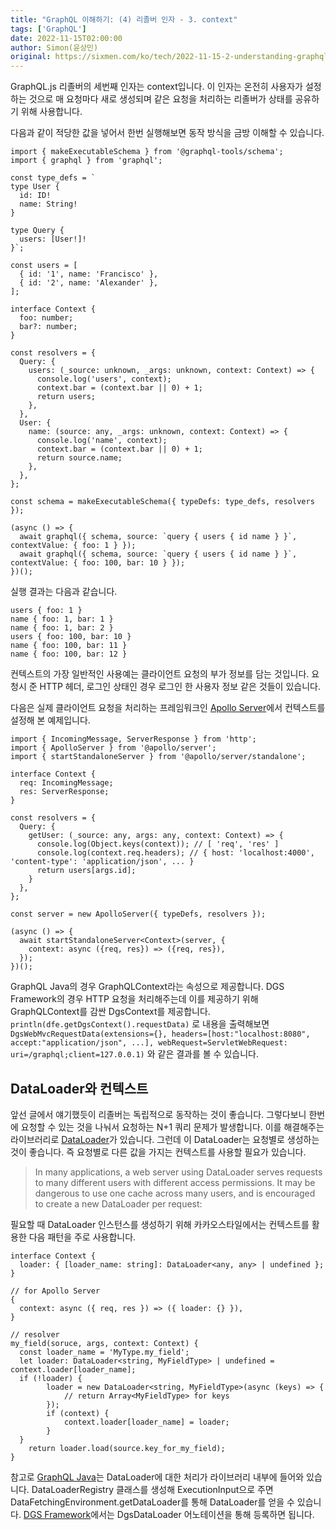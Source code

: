 ```yaml
---
title: "GraphQL 이해하기: (4) 리졸버 인자 - 3. context"
tags: ['GraphQL']
date: 2022-11-15T02:00:00
author: Simon(윤상민)
original: https://sixmen.com/ko/tech/2022-11-15-2-understanding-graphql-4-resolver-arguments-3-context/
---
```


GraphQL.js 리졸버의 세번째 인자는 context입니다. 이 인자는 온전히 사용자가 설정하는 것으로 매 요청마다 새로 생성되며 같은 요청을 처리하는 리졸버가 상태를 공유하기 위해 사용합니다.

<!--more-->

다음과 같이 적당한 값을 넣어서 한번 실행해보면 동작 방식을 금방 이해할 수 있습니다.

```tsx
import { makeExecutableSchema } from '@graphql-tools/schema';
import { graphql } from 'graphql';

const type_defs = `
type User {
  id: ID!
  name: String!
}

type Query {
  users: [User!]!
}`;

const users = [
  { id: '1', name: 'Francisco' },
  { id: '2', name: 'Alexander' },
];

interface Context {
  foo: number;
  bar?: number;
}

const resolvers = {
  Query: {
    users: (_source: unknown, _args: unknown, context: Context) => {
      console.log('users', context);
      context.bar = (context.bar || 0) + 1;
      return users;
    },
  },
  User: {
    name: (source: any, _args: unknown, context: Context) => {
      console.log('name', context);
      context.bar = (context.bar || 0) + 1;
      return source.name;
    },
  },
};

const schema = makeExecutableSchema({ typeDefs: type_defs, resolvers });

(async () => {
  await graphql({ schema, source: `query { users { id name } }`, contextValue: { foo: 1 } });
  await graphql({ schema, source: `query { users { id name } }`, contextValue: { foo: 100, bar: 10 } });
})();
```

실행 결과는 다음과 같습니다.

```
users { foo: 1 }
name { foo: 1, bar: 1 }
name { foo: 1, bar: 2 }
users { foo: 100, bar: 10 }
name { foo: 100, bar: 11 }
name { foo: 100, bar: 12 }
```

컨텍스트의 가장 일반적인 사용예는 클라이언트 요청의 부가 정보를 담는 것입니다. 요청시 준 HTTP 헤더, 로그인 상태인 경우 로그인 한 사용자 정보 같은 것들이 있습니다.

다음은 실제 클라이언트 요청을 처리하는 프레임워크인 [Apollo Server](https://www.apollographql.com/docs/apollo-server/)에서 컨텍스트를 설정해 본 예제입니다.

```tsx
import { IncomingMessage, ServerResponse } from 'http';
import { ApolloServer } from '@apollo/server';
import { startStandaloneServer } from '@apollo/server/standalone';

interface Context {
  req: IncomingMessage;
  res: ServerResponse;
}

const resolvers = {
  Query: {
    getUser: (_source: any, args: any, context: Context) => {
      console.log(Object.keys(context)); // [ 'req', 'res' ]
      console.log(context.req.headers); // { host: 'localhost:4000', 'content-type': 'application/json', ... }
      return users[args.id];
    }
  },
};

const server = new ApolloServer({ typeDefs, resolvers });

(async () => {
  await startStandaloneServer<Context>(server, {
    context: async ({req, res}) => ({req, res}),
  });
})();
```

GraphQL Java의 경우 GraphQLContext라는 속성으로 제공합니다. DGS Framework의 경우 HTTP 요청을 처리해주는데 이를 제공하기 위해 GraphQLContext를 감싼 DgsContext를 제공합니다. `println(dfe.getDgsContext().requestData)` 로 내용을 출력해보면 `DgsWebMvcRequestData(extensions={}, headers=[host:"localhost:8080", accept:"application/json", ...], webRequest=ServletWebRequest: uri=/graphql;client=127.0.0.1)` 와 같은 결과를 볼 수 있습니다.

## DataLoader와 컨텍스트

앞선 글에서 얘기했듯이 리졸버는 독립적으로 동작하는 것이 좋습니다. 그렇다보니 한번에 요청할 수 있는 것을 나눠서 요청하는 N+1 쿼리 문제가 발생합니다. 이를 해결해주는 라이브러리로 [DataLoader](https://github.com/graphql/dataloader)가 있습니다. 그런데 이 DataLoader는 요청별로 생성하는 것이 좋습니다. 즉 요청별로 다른 값을 가지는 컨텍스트를 사용할 필요가 있습니다.

> In many applications, a web server using DataLoader serves requests to many different users with different access permissions. It may be dangerous to use one cache across many users, and is encouraged to create a new DataLoader per request:

필요할 때 DataLoader 인스턴스를 생성하기 위해 카카오스타일에서는 컨텍스트를 활용한 다음 패턴을 주로 사용합니다.

```tsx
interface Context {
  loader: { [loader_name: string]: DataLoader<any, any> | undefined };
}

// for Apollo Server
{
  context: async ({ req, res }) => ({ loader: {} }),
}

// resolver
my_field(soruce, args, context: Context) {
  const loader_name = 'MyType.my_field';
  let loader: DataLoader<string, MyFieldType> | undefined = context.loader[loader_name];
  if (!loader) {
		loader = new DataLoader<string, MyFieldType>(async (keys) => {
			// return Array<MyFieldType> for keys
		});
		if (context) {
			context.loader[loader_name] = loader;
		}
  }
	return loader.load(source.key_for_my_field);
}
```

참고로 [GraphQL Java](https://www.graphql-java.com/documentation/batching)는 DataLoader에 대한 처리가 라이브러리 내부에 들어와 있습니다. DataLoaderRegistry 클래스를 생성해 ExecutionInput으로 주면 DataFetchingEnvironment.getDataLoader를 통해 DataLoader를 얻을 수 있습니다. [DGS Framework](https://netflix.github.io/dgs/data-loaders/)에서는 DgsDataLoader 어노테이션을 통해 등록하면 됩니다.

